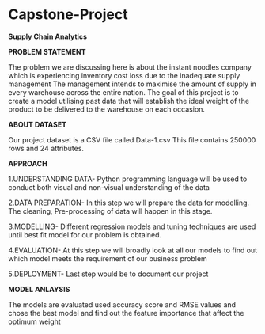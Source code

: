 # Capstone-Project
**Supply Chain Analytics**

**PROBLEM STATEMENT**

The problem we are discussing here is about the instant noodles company which is experiencing inventory cost loss due to the inadequate supply management The management intends to maximise the amount of supply in every warehouse across the entire nation. The goal of this project is to create a model utilising past data that will establish the ideal weight of the product to be delivered to the warehouse on each occasion.


**ABOUT DATASET**

Our project dataset is a CSV file called Data-1.csv This file contains 250000 rows and 24 attributes.


**APPROACH**

1.UNDERSTANDING DATA- Python programming language will be used to conduct both visual and non-visual understanding of the data

2.DATA PREPARATION- In this step we will prepare the data for modelling. The cleaning, Pre-processing  of data will happen in this stage.

3.MODELLING- Different regression models and tuning techniques are used until best fit model for our problem is obtained.

4.EVALUATION-  At this step we will broadly look at all our models to find out which model meets the requirement of our business problem

5.DEPLOYMENT- Last step would be to document our project


**MODEL ANLAYSIS**

The models are evaluated used accuracy score and RMSE values and chose the best model and find out the feature importance that affect the optimum weight
